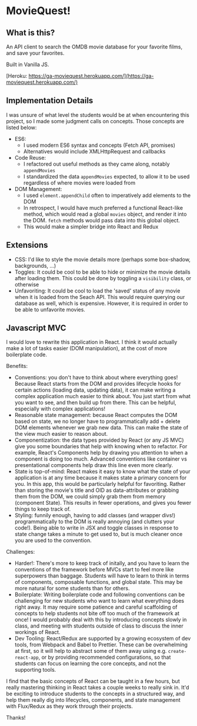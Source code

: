 # MovieQuest!

## What is this?

An API client to search the OMDB movie database for your favorite films, and save your favorites.

Built in Vanilla JS.

[Heroku: https://ga-moviequest.herokuapp.com/](https://ga-moviequest.herokuapp.com/)

## Implementation Details

I was unsure of what level the students would be at when encountering this project, so I made some judgment calls on concepts. Those concepts are listed below:

- ES6:
  - I used modern ES6 syntax and concepts (Fetch API, promises)
  - Alternatives would include XMLHttpRequest and callbacks
- Code Reuse:
  - I refactored out useful methods as they came along, notably `appendMovies`
  - I standardized the data `appendMovies` expected, to allow it to be used regardless of where movies were loaded from
- DOM Management:
  - I used `element.appendChild` often to imperatively add elements to the DOM
  - In retrospect, I would have much preferred a functional React-like method, which would read a global `movies` object, and render it into the DOM. `fetch` methods would pass data into this global object.
  - This would make a simpler bridge into React and Redux

## Extensions

- CSS: I'd like to style the movie details more (perhaps some box-shadow, backgrounds, ...)
- Toggles: It could be cool to be able to hide or minimize the movie details after loading them. This could be done by toggling a `visibility` class, or otherwise
- Unfavoriting: It could be cool to load the 'saved' status of any movie when it is loaded from the Seach API. This would require querying our database as well, which is expensive. However, it is required in order to be able to unfavorite movies.

## Javascript MVC

I would love to rewrite this application in React. I think it would actually make a lot of tasks easier (DOM manipulation), at the cost of more boilerplate code.

Benefits:
- Conventions: you don't have to think about where everything goes! Because React starts from the DOM and provides lifecycle hooks for certain actions (loading data, updating data), it can make writing a complex application much easier to think about. You just start from what you want to see, and then build up from there. This can be helpful, especially with complex applications!
- Reasonable state management: because React computes the DOM based on state, we no longer have to programmatically add + delete DOM elements whenever we grab new data. This can make the state of the view much easier to reason about.
- Componentization: the data types provided by React (or any JS MVC) give you some boundaries that help with knowing when to refactor. For example, React's Components help by drawing you attention to when a component is doing too much. Advanced conventions like container vs presentational components help draw this line even more clearly.
- State is top-of-mind: React makes it easy to know what the state of your application is at any time because it makes state a primary concern for you. In this app, this would be particularly helpful for favoriting. Rather than storing the movie's title and OID as data-attributes or grabbing them from the DOM, we could simply grab them from memory (component State). This results in fewer operations, and gives you fewer things to keep track of.
- Styling: funnily enough, having to add classes (and wrapper divs!) programmatically to the DOM is really annoying (and clutters your code!). Being able to write in JSX and toggle classes in response to state change takes a minute to get used to, but is much cleaner once you are used to the convention.

Challenges:
- Harder!: There's more to keep track of initally, and you have to learn the conventions of the framework before MVCs start to feel more like superpowers than baggage. Students will have to learn to think in terms of components, composable functions, and global state. This may be more natural for some students than for others.
- Boilerplate: Writing boilerplate code and following conventions can be challenging for new students who want to learn what everything does right away. It may require some patience and careful scaffolding of concepts to help students not bite off too much of the framework at once! I would probably deal with this by introducing concepts slowly in class, and meeting with students outside of class to discuss the inner workings of React.
- Dev Tooling: React/Redux are supported by a growing ecosystem of dev tools, from Webpack and Babel to Prettier. These can be overwhelming at first, so it will help to abstract some of them away using e.g. `create-react-app`, or by providing recommended configurations, so that students can focus on learning the core concepts, and not the supporting tools.

I find that the basic concepts of React can be taught in a few hours, but really mastering thinking in React takes a couple weeks to really sink in. It'd be exciting to introduce students to the concepts in a structured way, and help them really dig into lifecycles, components, and state management with Flux/Redux as they work through their projects.

Thanks!

